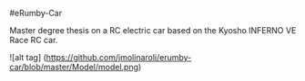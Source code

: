 #eRumby-Car
 
Master degree thesis on a RC electric car based on the Kyosho INFERNO VE Race RC car.

![alt tag] (https://github.com/jmolinaroli/erumby-car/blob/master/Model/model.png)
